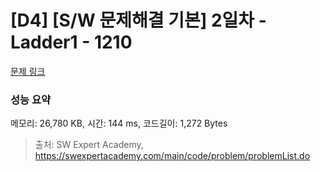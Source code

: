 # [D4] [S/W 문제해결 기본] 2일차 - Ladder1 - 1210 

[문제 링크](https://swexpertacademy.com/main/code/problem/problemDetail.do?contestProbId=AV14ABYKADACFAYh) 

### 성능 요약

메모리: 26,780 KB, 시간: 144 ms, 코드길이: 1,272 Bytes



> 출처: SW Expert Academy, https://swexpertacademy.com/main/code/problem/problemList.do